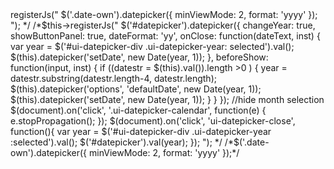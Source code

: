 <?//php

//code for bootstrap years.
                
                /*$this->registerJs("
                $('.date-own').datepicker({
                minViewMode: 2,
                format: 'yyyy'
                });
                
                "); */

                /*$this->registerJs("
                $('#datepicker').datepicker({
                    changeYear: true,
                    showButtonPanel: true,
                    dateFormat: 'yy',
                    onClose: function(dateText, inst) {
                        var year = $('#ui-datepicker-div .ui-datepicker-year: selected').val();
                        $(this).datepicker('setDate', new Date(year, 1));

                    },
                    beforeShow: function(input, inst) {
                    if ((datestr = $(this).val()).length >0 ) {
                        year = datestr.substring(datestr.length-4, datestr.length);
                        $(this).datepicker('options', 'defaultDate', new Date(year, 1));
                        $(this).datepicker('setDate', new Date(year, 1));
                    }
                    }
                });

                //hide month selection
                $(document).on('click', '.ui-datepicker-calendar', function(e) {
                    e.stopPropagation();
                });

                $(document).on('click', 'ui-datepicker-close', function(){
                    var year = $('#ui-datepicker-div .ui-datepicker-year :selected').val();
                    $('#datepicker').val(year);
                });
                "); */

                /*$('.date-own').datepicker({
                    minViewMode: 2,
                    format: 'yyyy'
                });*/
